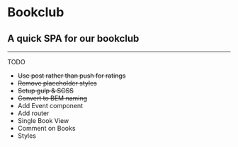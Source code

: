 # Bookclub

## A quick SPA for our bookclub

---

TODO

- ~~Use post rather than push for ratings~~
- ~~Remove placeholder styles~~
- ~~Setup gulp & SCSS~~
- ~~Convert to BEM naming~~
- Add Event component
- Add router
- Single Book View
- Comment on Books
- Styles